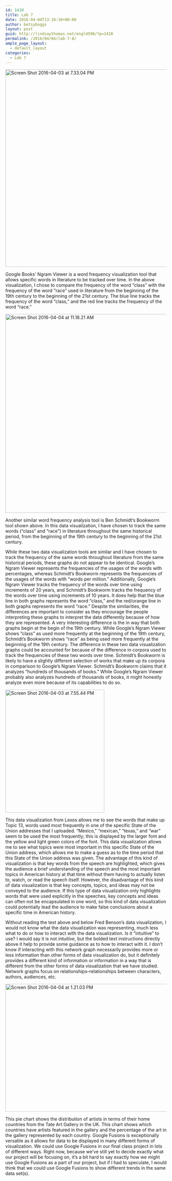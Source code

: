```yaml
---
id: 1410
title: Lab 7
date: 2016-04-04T13:10:10+00:00
author: betsyboggs
layout: post
guid: http://lindsaythomas.net/engl4590/?p=1410
permalink: /2016/04/04/lab-7-8/
ample_page_layout:
  - default_layout
categories:
  - Lab 7
---
```

<a href="http://lindsaythomas.net/engl4590/wp-content/uploads/sites/10/2016/04/Screen-Shot-2016-04-03-at-7.33.04-PM.png" rel="attachment wp-att-1412"><img class="alignnone size-full wp-image-1412" src="http://lindsaythomas.net/engl4590/wp-content/uploads/sites/10/2016/04/Screen-Shot-2016-04-03-at-7.33.04-PM.png" alt="Screen Shot 2016-04-03 at 7.33.04 PM" width="1148" height="617" srcset="http://lindsaythomas.net/engl4590/wp-content/uploads/sites/10/2016/04/Screen-Shot-2016-04-03-at-7.33.04-PM.png 1148w, http://lindsaythomas.net/engl4590/wp-content/uploads/sites/10/2016/04/Screen-Shot-2016-04-03-at-7.33.04-PM-300x161.png 300w, http://lindsaythomas.net/engl4590/wp-content/uploads/sites/10/2016/04/Screen-Shot-2016-04-03-at-7.33.04-PM-768x413.png 768w, http://lindsaythomas.net/engl4590/wp-content/uploads/sites/10/2016/04/Screen-Shot-2016-04-03-at-7.33.04-PM-1024x550.png 1024w" sizes="(max-width: 1148px) 100vw, 1148px" /></a>

Google Books&#8217; Ngram Viewer is a word frequency visualization tool that allows specific words in literature to be tracked over time. In the above visualization, I chose to compare the frequency of the word &#8220;class&#8221; with the frequency of the word &#8220;race&#8221; used in literature from the beginning of the 19th century to the beginning of the 21st century. The blue line tracks the frequency of the word &#8220;class,&#8221; and the red line tracks the frequency of the word &#8220;race.&#8221;

<a href="http://lindsaythomas.net/engl4590/wp-content/uploads/sites/10/2016/04/Screen-Shot-2016-04-04-at-11.18.21-AM.png" rel="attachment wp-att-1471"><img class="alignnone size-full wp-image-1471" src="http://lindsaythomas.net/engl4590/wp-content/uploads/sites/10/2016/04/Screen-Shot-2016-04-04-at-11.18.21-AM.png" alt="Screen Shot 2016-04-04 at 11.18.21 AM" width="985" height="621" srcset="http://lindsaythomas.net/engl4590/wp-content/uploads/sites/10/2016/04/Screen-Shot-2016-04-04-at-11.18.21-AM.png 985w, http://lindsaythomas.net/engl4590/wp-content/uploads/sites/10/2016/04/Screen-Shot-2016-04-04-at-11.18.21-AM-300x189.png 300w, http://lindsaythomas.net/engl4590/wp-content/uploads/sites/10/2016/04/Screen-Shot-2016-04-04-at-11.18.21-AM-768x484.png 768w" sizes="(max-width: 985px) 100vw, 985px" /></a>

Another similar word frequency analysis tool is Ben Schmidt&#8217;s Bookworm tool shown above. In this data visualization, I have chosen to track the same words (&#8220;class&#8221; and &#8220;race&#8221;) in literature throughout the same historical period, from the beginning of the 19th century to the beginning of the 21st century.

While these two data visualization tools are similar and I have chosen to track the frequency of the same words throughout literature from the same historical periods, these graphs do not appear to be identical. Google&#8217;s Ngram Viewer represents the frequencies of the usages of the words with percentages, whereas Schmidt&#8217;s Bookworm represents the frequencies of the usages of the words with &#8220;words per million.&#8221; Additionally, Google&#8217;s Ngram Viewer tracks the frequency of the words over time using increments of 20 years, and Schmidt&#8217;s Bookworm tracks the frequency of the words over time using increments of 10 years. It does help that the blue line in both graphs represents the word &#8220;class,&#8221; and the red/orange line in both graphs represents the word &#8220;race.&#8221; Despite the similarities, the differences are important to consider as they encourage the people interpreting these graphs to interpret the data differently because of how they are represented. A very interesting difference is the in way that both graphs begin at the begin of the 19th century. While Google&#8217;s Ngram Viewer shows &#8220;class&#8221; as used more frequently at the beginning of the 19th century, Schmidt&#8217;s Bookworm shows &#8220;race&#8221; as being used more frequently at the beginning of the 19th century. The difference in these two data visualization graphs could be accounted for because of the difference in corpora used to track the frequencies of these two words over time. Schmidt&#8217;s Bookworm is likely to have a slightly different selection of works that make up its corpora in comparison to Google&#8217;s Ngram Viewer. Schmidt&#8217;s Bookworm claims that it analyzes &#8220;hundreds of thousands of books.&#8221; While Google&#8217;s Ngram Viewer probably also analyzes hundreds of thousands of books, it might honestly analyze even more because of its capabilities to do so.

<a href="http://lindsaythomas.net/engl4590/wp-content/uploads/sites/10/2016/04/Screen-Shot-2016-04-03-at-7.55.44-PM.png" rel="attachment wp-att-1418"><img class="alignnone size-full wp-image-1418" src="http://lindsaythomas.net/engl4590/wp-content/uploads/sites/10/2016/04/Screen-Shot-2016-04-03-at-7.55.44-PM.png" alt="Screen Shot 2016-04-03 at 7.55.44 PM" width="309" height="384" srcset="http://lindsaythomas.net/engl4590/wp-content/uploads/sites/10/2016/04/Screen-Shot-2016-04-03-at-7.55.44-PM.png 309w, http://lindsaythomas.net/engl4590/wp-content/uploads/sites/10/2016/04/Screen-Shot-2016-04-03-at-7.55.44-PM-241x300.png 241w" sizes="(max-width: 309px) 100vw, 309px" /></a>

This data visualization from Lexos allows me to see the words that make up Topic 13, words used most frequently in one of the specific State of the Union addresses that I uploaded. &#8220;Mexico,&#8221; &#8220;mexican,&#8221; &#8220;texas,&#8221; and &#8220;war&#8221; seem to be used the most frequently; this is displayed by the larger font and the yellow and light green colors of the font. This data visualization allows me to see what topics were most important in this specific State of the Union address, which allows me to make a guess as to the time period that this State of the Union address was given. The advantage of this kind of visualization is that key words from the speech are highlighted, which gives the audience a brief understanding of the speech and the most important topics in American history at that time without them having to actually listen to, watch, or read the speech itself. However, the disadvantage of this kind of data visualization is that key concepts, topics, and ideas may not be conveyed to the audience. If this type of data visualization only highlights words that were used explicitly in the speeches, key concepts and ideas can often not be encapsulated in one word, so this kind of data visualization could potentially lead the audience to make false conclusions about a specific time in American history.

Without reading the text above and below Fred Benson&#8217;s data visualization, I would not know what the data visualization was representing, much less what to do or how to interact with the data visualization. Is it &#8220;intuitive&#8221; to use? I would say it is not _intuitive,_ but the bolded text instructions directly above it help to provide some guidance as to how to interact with it. I don&#8217;t know if interacting with this network graph necessarily provides more or less information than other forms of data visualization do, but it definitely provides a different kind of information or information in a way that is different from the other forms of data visualization that we have studied. Network graphs focus on relationships&#8211;relationships between characters, authors, audiences, etc.

<a href="http://lindsaythomas.net/engl4590/wp-content/uploads/sites/10/2016/04/Screen-Shot-2016-04-04-at-1.21.03-PM.png" rel="attachment wp-att-1480"><img class="alignnone size-full wp-image-1480" src="http://lindsaythomas.net/engl4590/wp-content/uploads/sites/10/2016/04/Screen-Shot-2016-04-04-at-1.21.03-PM.png" alt="Screen Shot 2016-04-04 at 1.21.03 PM" width="694" height="399" srcset="http://lindsaythomas.net/engl4590/wp-content/uploads/sites/10/2016/04/Screen-Shot-2016-04-04-at-1.21.03-PM.png 694w, http://lindsaythomas.net/engl4590/wp-content/uploads/sites/10/2016/04/Screen-Shot-2016-04-04-at-1.21.03-PM-300x172.png 300w" sizes="(max-width: 694px) 100vw, 694px" /></a>

This pie chart shows the distribution of artists in terms of their home countries from the Tate Art Gallery in the UK. This chart shows which countries have artists featured in the gallery and the percentage of the art in the gallery represented by each country. Google Fusions is exceptionally versatile as it allows for data to be displayed in many different forms of visualization. We could use Google Fusions in our final class project in lots of different ways. Right now, because we&#8217;ve still yet to decide exactly what our project will be focusing on, it&#8217;s a bit hard to say exactly how we might use Google Fusions as a part of our project, but if I had to speculate, I would think that we could use Google Fusions to show different trends in the same data set(s).

&nbsp;